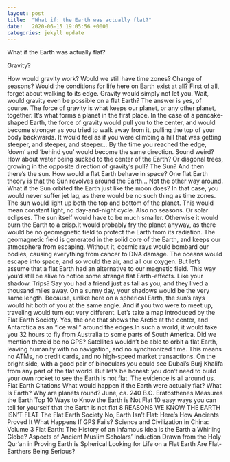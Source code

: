 ```yaml
---
layout: post
title:  "What if: the Earth was actually flat?"
date:   2020-06-15 19:05:56 +0000
categories: jekyll update
---
```

What if the Earth was actually flat?

Gravity?

How would gravity work? Would we still have time zones? Change of seasons? Would the conditions for life here on Earth exist at all? First of all, forget about walking to its edge. Gravity would simply not let you. Wait, would gravity even be possible on a flat Earth? The answer is yes, of course. The force of gravity is what keeps our planet, or any other planet, together. It’s what forms a planet in the first place. In the case of a pancake-shaped Earth, the force of gravity would pull you to the center, and would become stronger as you tried to walk away from it, pulling the top of your body backwards.
It would feel as if you were climbing a hill that was getting steeper, and steeper, and steeper… By the time you reached the edge, ‘down’ and ‘behind you’ would become the same direction. Sound weird? How about water being sucked to the center of the Earth? Or diagonal trees, growing in the opposite direction of gravity’s pull?
The Sun?
And then there’s the sun. How would a flat Earth behave in space? One flat Earth theory is that the Sun revolves around the Earth… Not the other way around. What if the Sun orbited the Earth just like the moon does? In that case, you would never suffer jet lag, as there would be no such thing as time zones. The sun would light up both the top and bottom of the planet. This would mean constant light, no day-and-night cycle. Also no seasons. Or solar eclipses. The sun itself would have to be much smaller. Otherwise it would burn the Earth to a crisp.It would probably fry the planet anyway, as there would be no geomagnetic field to protect the Earth from its radiation. The geomagnetic field is generated in the solid core of the Earth, and keeps our atmosphere from escaping. Without it, cosmic rays would bombard our bodies, causing everything from cancer to DNA damage.
The oceans would escape into space, and so would the air, and all our oxygen. But let’s assume that a flat Earth had an alternative to our magnetic field. This way you’d still be alive to notice some strange flat Earth-effects. Like your shadow.
Trips?
Say you had a friend just as tall as you, and they lived a thousand miles away. On a sunny day, your shadows would be the very same length. Because, unlike here on a spherical Earth, the sun’s rays would hit both of you at the same angle. And if you two were to meet up, traveling would turn out very different. Let’s take a map introduced by the Flat Earth Society. Yes, the one that shows the Arctic at the center, and Antarctica as an “ice wall” around the edges.In such a world, it would take you 32 hours to fly from Australia to some parts of South America. Did we mention there’d be no GPS? Satellites wouldn’t be able to orbit a flat Earth, leaving humanity with no navigation, and no synchronized time.
This means no ATMs, no credit cards, and no high-speed market transactions. On the bright side, with a good pair of binoculars you could see Dubai’s Burj Khalifa from any part of the flat world. But let’s be honest: you don’t need to build your own rocket to see the Earth is not flat. The evidence is all around us.
Flat Earth Citations
What would happen if the Earth were actually flat?
What Is Earth?
Why are planets round?
June, ca. 240 B.C. Eratosthenes Measures the Earth
Top 10 Ways to Know the Earth is Not Flat
10 easy ways you can tell for yourself that the Earth is not flat
8 REASONS WE KNOW THE EARTH ISN’T FLAT
The Flat Earth Society
No, Earth Isn’t Flat: Here’s How Ancients Proved It
What Happens If GPS Fails?
Science and Civilization in China: Volume 3
Flat Earth: The History of an Infamous Idea
Is the Earth a Whirling Globe?
Aspects of Ancient Muslim Scholars’ Induction Drawn from the Holy Qur’an in Proving Earth is Spherical
Looking for Life on a Flat Earth
Are Flat-Earthers Being Serious?

